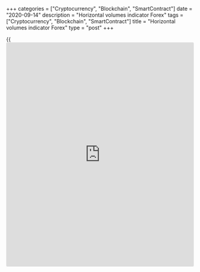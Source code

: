 +++
categories = ["Cryptocurrency", "Blockchain", "SmartContract"]
date = "2020-09-14"
description = "Horizontal volumes indicator Forex"
tags = ["Cryptocurrency", "Blockchain", "SmartContract"]
title = "Horizontal volumes indicator Forex"
type = "post"
+++

{{<iframe id="large-banner" src="https://www.bounty.group/#slide=6.0" width="100%" height="600" scrolling="no" style="border: 0px solid rgb(216, 221, 230); border-radius: 3px;">}}

2020-09-14

2020-09-14

Horizontal volumes indicator in Forex tradingGleb Kabanov

The article covers the following subjects:

## How to use horizontal volume to increase trading performance?

Hello, my distinguished colleagues. Today, I want to share my experience
of trading with the horizontal volume indicator. This method can be
universally applied, but it has different features for different markets
that affect trading a particular instrument. Using a horizontal volume
is an efficient tool that will help you make wise trading decisions in
the financial markets.

First, I would like to dwell on some theoretical aspects. As a rule, an
[individual trader](https://www.fintechee.com/services/individual-trader/) has limited financial resources and the amount of time
he/she can spend on the market analysis to decide to buy or sell. The
only source of information about the market sentiment and the price
changes is usually the price chart.

Most traders do not use fundamental analysis in trading, thinking it to
be of little use in making trading decisions. However, the success of a
particular trade depends on how the trader interprets the price chart
analysis data. So, formalization, algorithm, and the ability to read the
chart are extremely important for any trader.

Trading with technical analysis, traders usually use price chart
patterns and indicators that mostly reflect the price movements.
However, the trading volume indicates not the price, but the amount of
trades entered for an instrument. Assume that one order is put every
minute, and the price goes up by $1. If we look at the price chart in
the 5-minute timeframe, we shall see that the price goes up by $5, which
will be indicated by a bar, candlestick, or line.

However, the amount of an asset traded during this period, and so, the
amount of money spent on the price movement will be unknown. It can be
5, 50, or 150 contracts bought and sold at a given price. Why are these
data essential, and how can we use them in trading?

First of all, let us clarify the Trading Volume meaning. Trading volume
is the amount of a trading asset sold and bought during a particular
period. Time is a vital element of this indicator, and I will explain
why.

Most traders trade in the derivatives market and only a part of them
trade in the stock market. We see the price rates in the LiteForex
trading terminals when trading Forex or CFDs are derived from the
derivatives market prices, whose contracts are closely related to the
amount of money, liquidity, and placement period.

The price is determined when there is a buyer and seller who make a
deal. If the market liquidity is low, the price will move in jerks. If
buyers and sellers can’t find each other, the transactions will be rare.
If the cash amount is high, the price will run smoothly, and it will be
easy to find a counter-party.

Its short-term nature determines Forex liquidity. We see the [history](https://www.fixpro.org/post/chargeless-historical-data-api-backtesting/) of
the price in the trading terminals. However, there are no longer
support/resistances consisting of real money, which are reflected in
three-month [history](https://www.fixpro.org/post/chargeless-historical-data-api-backtesting/). Differently put, there is a price, but there are no
traders at this price.

Looking at the price in the terminal [history](https://www.fixpro.org/post/chargeless-historical-data-api-backtesting/), we see only the trace of a
transaction once executed, its shadow, if you like. However, if you
consider the price level as a struggle between buyers and sellers, where
the price can stop, there is no real money at this level in more than
three months.

>  **So, nobody will struggle for this level. The oil market has similar
relevance of liquidity data over time. The gold market is a little
different, which is determined by the investment nature of trading gold.
But in general, the gold market’s time structure can also be simplified,
limiting the calculation of liquidity indicators to a three-month
[history](https://www.fixpro.org/post/chargeless-historical-data-api-backtesting/).**

The first conclusion we can draw analyzing the support and resistance
levels as the levels for a struggle between buyers and sellers. Three
months is the deadline for which these levels will make sense in the
technical analysis. All quotes recorded longer ago won’t be relevant.

As my experience shows, you can consider three-month [history](https://www.fixpro.org/post/chargeless-historical-data-api-backtesting/) levels to
analyze the [daily](https://www.fintecher.org/2020/03/03/forex-trading-daily-strategy/) timeframe. To examine the four-hour timeframe, the
levels of two-month [history](https://www.fixpro.org/post/chargeless-historical-data-api-backtesting/) will be relevant. For the hourly timeframe,
the [history](https://www.fixpro.org/post/chargeless-historical-data-api-backtesting/) one month will be enough.

For intraday trading, it will be enough to analyze the [history](https://www.fixpro.org/post/chargeless-historical-data-api-backtesting/) of one-
two weeks. Consider these periods not only for the [historical](https://www.fintechee.com/services/historical-data-for-forex/) data
analysis but also to analyze the prospects of the position you opened in
the market.

In this regard, analyzing weekly charts in the derivatives market is a
waste of time and resources. However, in the stock market, where
[investor](https://www.fintechee.com/tutorial-for-forex-trading/investor-mode/)s open long-term positions, the weekly quotes make sense. I
prefer to study the price movements in the stock market for six months,
a maximum of a year. For me, the [daily](https://www.fintecher.org/2020/03/03/forex-trading-daily-strategy/) chart is enough.

We explored the timeframes relevant for the chart analysis and found out
that we should analyze the [history](https://www.fixpro.org/post/chargeless-historical-data-api-backtesting/) of no longer than three months. Now,
we shall explore the horizontal volume and how it is displayed in the
trading terminals. Well, trading volume indicates the market activity
and the liquidity traded at a particular level.

So, the higher is the volume, the more traders put their orders at the
level, and the more critical it for our chart analysis. Vertical volumes
indicate the number of transactions completed during a specific period.
Horizontal volumes sum up trade volume during a period and distribute it
at a particular price level. (fig. 1)

fig.1: EURUSD rate, timeframe Н4 – horizontal and vertical volumes.

Let's study the [EURUSD][1] market situation. The horizontal volume
indicator at the bottom of the chart shows that market liquidity has
significantly increased since February 24. We can conclude that the
uptrend is rather strong, as the higher is the liquidity, the stronger
is the price move. Besides, we can see the horizontal volumes, displayed
by the histogram on the right, are high at levels 1.1081, 1.1002, and
1.0839, which can serve as support and resistance levels.

Note that on March 12, 2020, the price rebounded up from level 1.1081,
having just touched it. It means that a big trader decided to insure the
long position from the price fall and bought a significant euro volume.
Therefore, if the big trader presumes that the [EURUSD][1] rate will
continue rising, level 1.1080 should be an excellent support. So, one
can put a stop loss below the next level of volume accumulation, which
is above 1.1000.

Why did I choose Jan 15 as a point for calculating the volume? I
selected that date because the first two weeks of the new year feature
low liquidity. The money comes into the market starting from the third
week.

I should note, however, the choice of the starting point of the
reference point is subjective. It doesn’t have rigid rules; everything
depends on the trader’s personal preferences. The trader, however,
should understand why he/she has chosen a particular date.

The reference point is usually the beginning of a [calendar](https://www.fintechee.com/web-trader/) month, the
beginning of a trend, or any other period that makes trading sense.

Now, let me explain [how to](https://www.playgroundfx.com/blog/forex-trading-how-to/) use the horizontal volumes indicator in the
hourly timeframe. (fig. 2). The starting point is the beginning of the
uptrend, Feb 20. As the histogram shows, the maximum trading volume is
around 1.1180.

Below, there is the support level of the longer timeframe, 1.1082, and
1.1002. For the [EURUSD][1] sell trades, these levels can serve as
targets. A stop loss should be above 1.1180. A right stop loss level is
around the high at 1.1216.

Therefore, if you combine the support and resistance levels indicated by
the horizontal volumes with other technical analysis methods, you will
have a more precise market situation. Your analysis will base on not
only technical tools of the price chart analysis but also on the market
liquidity. So, your trading performance will be higher.

Fig.2: EURUSD price, timeframe H1 — horizontal and vertical volumes

In conclusion, I want to answer a reasonable question, where do the
volumes come from if the Forex market does not have a centralized
trading place. There is one little trick here. As a rule, the most
correct will be the so-called real trading volumes in futures contracts
and stocks, but you have to pay for such volumes because real-time data
are quite expensive.

However, instead of real volumes, you can use the so-called tick volume,
which measures the number of price ticks over a specified period. As my
personal experience shows, there is a little difference between real and
tick volumes. So, you can save up time and money.

You can download free horizontal volumes indicator on the [developer
[website](https://www.playgroundfx.com/blog/website-for-forex-trading/)][2]. Install the horizontal volumes indicator for MT5 or MT4 in
the LiteForex trading terminal and use it. The only limitation of this
method is that the indicator will start calculating the volumes only
from the moment it is installed.

The sooner you install this indicator on your trading chart, the faster
it will help you make money. I wish you good profits. However, remember
the money management rules, as no trading indicator or strategy
guarantees a 100% chance of success!

* * *

P.S. Did you like my article? Share it in social networks: it will be
the best “thank you" :)

Ask me questions and comment below. I’ll be glad to answer your
questions and give necessary explanations.

 **Useful links:**

  * I recommend trying to trade with a reliable broker [here][3]. The system allows you to trade by yourself or copy successful traders from all across the globe.
  * Use my promo-code BLOG for getting deposit bonus 50% on LiteForex platform. Just enter this code in the appropriate field while [depositing][4] your trading account.
  * Telegram channel with high-quality analytics, Forex reviews, training articles, and other useful things for traders <t.me/liteforex>

The content of this article reflects the author’s opinion and does not
necessarily reflect the official position of LiteForex. The material
published on this page is provided for informational purposes only and
should not be considered as the provision of investment advice for the
purposes of Directive 2004/39/EC.

Rate this article:

{{value}}

( {{count}} {{title}} )

   1. my.lite.forex/trading/chart?symbol=EURUSD
   2. www.mql5.com/en/code
   3. my.liteforex.com/?category=for-professionals&slug=horizontal-volumes-indicator-in-forex-trading&openPopup=%2Fregistration%2Fpopup&utm_source=blog&utm_medium=article&utm_campaign=bonus
   4. my.liteforex.com/deposit/?category=for-professionals&slug=horizontal-volumes-indicator-in-forex-trading&promo_code=BLOG&utm_source=blog&utm_medium=article&utm_campaign=bonus